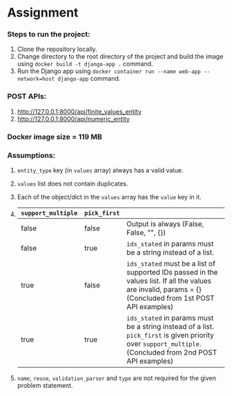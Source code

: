 # Assignment

### Steps to run the project:

1. Clone the repository locally.
2. Change directory to the root directory of the project and build the image using `docker build -t django-app .` command. 
3. Run the Django app using `docker container run --name web-app --network=host django-app` command.

### POST APIs:

1. http://127.0.0.1:8000/api/finite_values_entity
2. http://127.0.0.1:8000/api/numeric_entity

### Docker image size = 119 MB

### Assumptions:

1. `entity_type` key (in `values` array) always has a valid value.
2. `values` list does not contain duplicates.
3. Each of the object/dict in the `values` array has the `value` key in it.

4.  | `support_multiple` | `pick_first` |                                                                                                                                                      |
    |------------------|------------|------------------------------------------------------------------------------------------------------------------------------------------------------|
    | false            | false      | Output is always (False, False, "", {})                                                                                                              |
    | false            | true       | `ids_stated` in params must be a string instead of a list.                                                                                             |
    | true             | false      | `ids_stated` must be a list of supported IDs passed in the values list. If all the values are invalid, params = {} (Concluded from 1st POST API examples)                                                                             |
    | true             | true       | `ids_stated` in params must be a string instead of a list. `pick_first` is given priority over `support_multiple`. (Concluded from 2nd POST API examples)  |

5. `name`, `reuse`, `validation_parser` and `type` are not required for the given problem statement.
